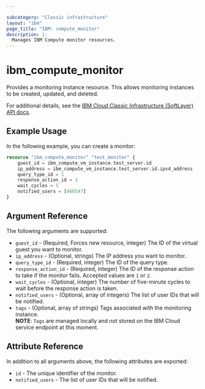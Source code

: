 ```yaml
---

subcategory: "Classic infrastructure"
layout: "ibm"
page_title: "IBM: compute_monitor"
description: |-
  Manages IBM Compute monitor resources.
---
```



# ibm\_compute_monitor

Provides a monitoring instance resource. This allows monitoring instances to be created, updated, and deleted.

For additional details, see the [IBM Cloud Classic Infrastructure (SoftLayer) API docs](http://sldn.softlayer.com/reference/datatypes/SoftLayer_Network_Monitor_Version1_Query_Host).

## Example Usage

In the following example, you can create a monitor:

```terraform
resource "ibm_compute_monitor" "test_monitor" {
    guest_id = ibm_compute_vm_instance.test_server.id
    ip_address = ibm_compute_vm_instance.test_server.id.ipv4_address
    query_type_id = 1
    response_action_id = 1
    wait_cycles = 5
    notified_users = [460547]
}
```

## Argument Reference

The following arguments are supported:

* `guest_id` - (Required, Forces new resource, integer) The ID of the virtual guest you want to monitor.
* `ip_address` - (Optional, strings) The IP address you want to monitor.
* `query_type_id` - (Required, integer) The ID of the query type.
* `response_action_id` - (Required, integer) The ID of the response action to take if the monitor fails. Accepted values are `1` or `2`.
* `wait_cycles` - (Optional, integer) The number of five-minute cycles to wait before the response action is taken.
* `notified_users` - (Optional, array of integers) The list of user IDs that will be notified.
* `tags` - (Optional, array of strings) Tags associated with the monitoring instance.  
  **NOTE**: `Tags` are managed locally and not stored on the IBM Cloud service endpoint at this moment.

## Attribute Reference

In addition to all arguments above, the following attributes are exported:

* `id` - The unique identifier of the monitor.
* `notified_users` - The list of user IDs that will be notified.
